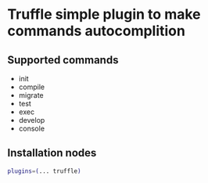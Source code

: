 Truffle simple plugin to make commands autocomplition
=====================================================

Supported commands
------------------
- init
- compile
- migrate
- test
- exec
- develop
- console

Installation nodes
------------------
```bash
plugins=(... truffle)
```
